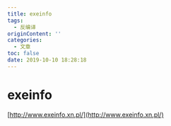 ```yaml
---
title: exeinfo
tags:
  - 反编译
originContent: ''
categories:
  - 文章
toc: false
date: 2019-10-10 18:28:18
---
```


# exeinfo

[http://www.exeinfo.xn.pl/](http://www.exeinfo.xn.pl/)
